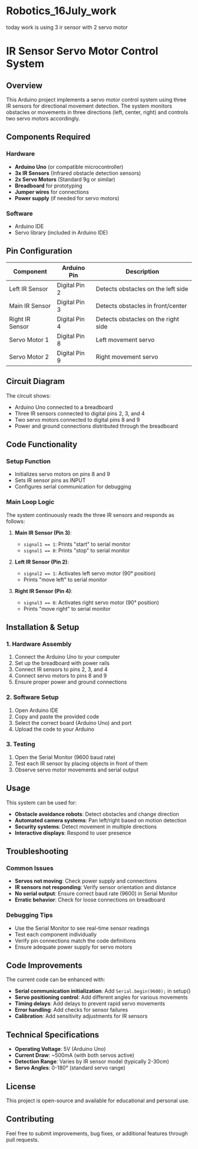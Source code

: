 # Robotics_16July_work
today work is using 3 ir sensor with 2 servo motor
# IR Sensor Servo Motor Control System

## Overview
This Arduino project implements a servo motor control system using three IR sensors for directional movement detection. The system monitors obstacles or movements in three directions (left, center, right) and controls two servo motors accordingly.

## Components Required

### Hardware
- **Arduino Uno** (or compatible microcontroller)
- **3x IR Sensors** (Infrared obstacle detection sensors)
- **2x Servo Motors** (Standard 9g or similar)
- **Breadboard** for prototyping
- **Jumper wires** for connections
- **Power supply** (if needed for servo motors)

### Software
- Arduino IDE
- Servo library (included in Arduino IDE)

## Pin Configuration

| Component | Arduino Pin | Description |
|-----------|-------------|-------------|
| Left IR Sensor | Digital Pin 2 | Detects obstacles on the left side |
| Main IR Sensor | Digital Pin 3 | Detects obstacles in front/center |
| Right IR Sensor | Digital Pin 4 | Detects obstacles on the right side |
| Servo Motor 1 | Digital Pin 8 | Left movement servo |
| Servo Motor 2 | Digital Pin 9 | Right movement servo |

## Circuit Diagram
The circuit shows:
- Arduino Uno connected to a breadboard
- Three IR sensors connected to digital pins 2, 3, and 4
- Two servo motors connected to digital pins 8 and 9
- Power and ground connections distributed through the breadboard

## Code Functionality

### Setup Function
- Initializes servo motors on pins 8 and 9
- Sets IR sensor pins as INPUT
- Configures serial communication for debugging

### Main Loop Logic
The system continuously reads the three IR sensors and responds as follows:

1. **Main IR Sensor (Pin 3)**:
   - `signal1 == 1`: Prints "start" to serial monitor
   - `signal1 == 0`: Prints "stop" to serial monitor

2. **Left IR Sensor (Pin 2)**:
   - `signal2 == 1`: Activates left servo motor (90° position)
   - Prints "move left" to serial monitor

3. **Right IR Sensor (Pin 4)**:
   - `signal3 == 0`: Activates right servo motor (90° position)
   - Prints "move right" to serial monitor

## Installation & Setup

### 1. Hardware Assembly
1. Connect the Arduino Uno to your computer
2. Set up the breadboard with power rails
3. Connect IR sensors to pins 2, 3, and 4
4. Connect servo motors to pins 8 and 9
5. Ensure proper power and ground connections

### 2. Software Setup
1. Open Arduino IDE
2. Copy and paste the provided code
3. Select the correct board (Arduino Uno) and port
4. Upload the code to your Arduino

### 3. Testing
1. Open the Serial Monitor (9600 baud rate)
2. Test each IR sensor by placing objects in front of them
3. Observe servo motor movements and serial output

## Usage

This system can be used for:
- **Obstacle avoidance robots**: Detect obstacles and change direction
- **Automated camera systems**: Pan left/right based on motion detection
- **Security systems**: Detect movement in multiple directions
- **Interactive displays**: Respond to user presence

## Troubleshooting

### Common Issues
- **Servos not moving**: Check power supply and connections
- **IR sensors not responding**: Verify sensor orientation and distance
- **No serial output**: Ensure correct baud rate (9600) in Serial Monitor
- **Erratic behavior**: Check for loose connections on breadboard

### Debugging Tips
- Use the Serial Monitor to see real-time sensor readings
- Test each component individually
- Verify pin connections match the code definitions
- Ensure adequate power supply for servo motors

## Code Improvements

The current code can be enhanced with:
- **Serial communication initialization**: Add `Serial.begin(9600);` in setup()
- **Servo positioning control**: Add different angles for various movements
- **Timing delays**: Add delays to prevent rapid servo movements
- **Error handling**: Add checks for sensor failures
- **Calibration**: Add sensitivity adjustments for IR sensors

## Technical Specifications

- **Operating Voltage**: 5V (Arduino Uno)
- **Current Draw**: ~500mA (with both servos active)
- **Detection Range**: Varies by IR sensor model (typically 2-30cm)
- **Servo Angles**: 0-180° (standard servo range)

## License
This project is open-source and available for educational and personal use.

## Contributing
Feel free to submit improvements, bug fixes, or additional features through pull requests.
